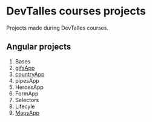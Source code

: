 # DevTalles courses projects

Projects made during DevTalles courses.

## Angular projects
1. Bases
2. [gifsApp](https://663b4eebed9f7c2cc353202f--subtle-croissant-ed4483.netlify.app/)
3. [countryApp](https://663c9c34d24b9c955a3fb94a--regal-malabi-0f194f.netlify.app/)
4. pipesApp
5. HeroesApp
6. FormApp
7. Selectors
8. Lifecyle
9. [MapsApp](https://664769b65b0c79ddb0326b21--moonlit-capybara-426228.netlify.app/)